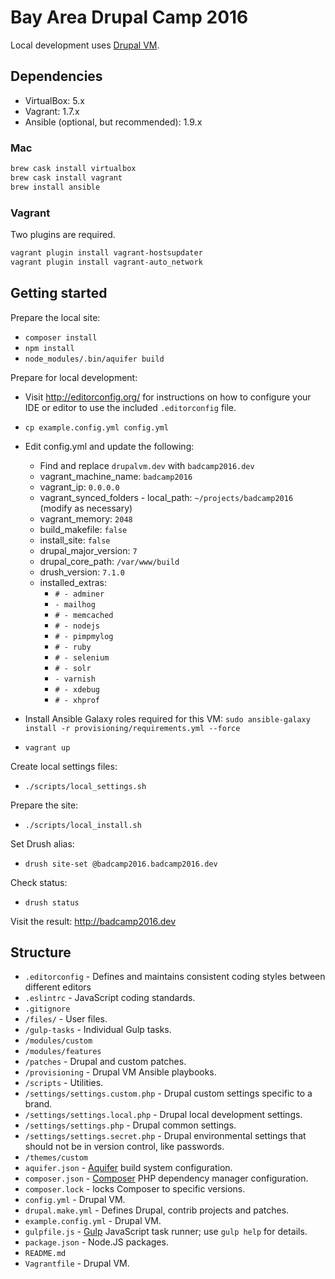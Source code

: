 # Bay Area Drupal Camp 2016

Local development uses [Drupal VM](http://www.drupalvm.com/).

## Dependencies

* VirtualBox: 5.x
* Vagrant: 1.7.x
* Ansible (optional, but recommended): 1.9.x

### Mac

```bash
brew cask install virtualbox
brew cask install vagrant
brew install ansible
```

### Vagrant

Two plugins are required.

```bash
vagrant plugin install vagrant-hostsupdater
vagrant plugin install vagrant-auto_network
```

## Getting started

Prepare the local site:

* `composer install`
* `npm install`
* `node_modules/.bin/aquifer build`

Prepare for local development:

* Visit http://editorconfig.org/ for instructions on how to configure your IDE or editor to use the included `.editorconfig` file.
* `cp example.config.yml config.yml`
* Edit config.yml and update the following:
    * Find and replace `drupalvm.dev` with `badcamp2016.dev`
    * vagrant_machine_name: `badcamp2016`
    * vagrant_ip: `0.0.0.0`
    * vagrant_synced_folders - local_path: `~/projects/badcamp2016` (modify as necessary)
    * vagrant_memory: `2048`
    * build_makefile: `false`
    * install_site: `false`
    * drupal_major_version: `7`
    * drupal_core_path: `/var/www/build`
    * drush_version: `7.1.0`
    * installed_extras:
      * `# - adminer`
      * `- mailhog`
      * `# - memcached`
      * `# - nodejs`
      * `# - pimpmylog`
      * `# - ruby`
      * `# - selenium`
      * `# - solr`
      * `- varnish`
      * `# - xdebug`
      * `# - xhprof`
* Install Ansible Galaxy roles required for this VM: `sudo ansible-galaxy install -r provisioning/requirements.yml --force`

* `vagrant up`

Create local settings files:

* `./scripts/local_settings.sh`

Prepare the site:

* `./scripts/local_install.sh`

Set Drush alias:

* `drush site-set @badcamp2016.badcamp2016.dev`

Check status:

* `drush status`

Visit the result: http://badcamp2016.dev

## Structure

* `.editorconfig` - Defines and maintains consistent coding styles between different editors
* `.eslintrc` - JavaScript coding standards.
* `.gitignore`
* `/files/` - User files.
* `/gulp-tasks` - Individual Gulp tasks.
* `/modules/custom`
* `/modules/features`
* `/patches` - Drupal and custom patches.
* `/provisioning` - Drupal VM Ansible playbooks.
* `/scripts` - Utilities.
* `/settings/settings.custom.php` - Drupal custom settings specific to a brand.
* `/settings/settings.local.php` - Drupal local development settings.
* `/settings/settings.php` - Drupal common settings.
* `/settings/settings.secret.php` - Drupal environmental settings that should not be in version control, like passwords.
* `/themes/custom`
* `aquifer.json` - [Aquifer](https://github.com/aquifer/aquifer) build system configuration.
* `composer.json` - [Composer](https://getcomposer.org) PHP dependency manager configuration.
* `composer.lock` - locks Composer to specific versions.
* `config.yml` - Drupal VM.
* `drupal.make.yml` - Defines Drupal, contrib projects and patches.
* `example.config.yml` - Drupal VM.
* `gulpfile.js` - [Gulp](http://gulpjs.com/) JavaScript task runner; use `gulp help` for details.
* `package.json` - Node.JS packages.
* `README.md`
* `Vagrantfile` - Drupal VM.
